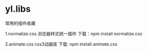 # yl.libs
常用的插件收藏

1.normalize.css 浏览器样式统一插件 下载：npm install normalize.css

2.animate.css css3动画库 下载: npm install animate.css
